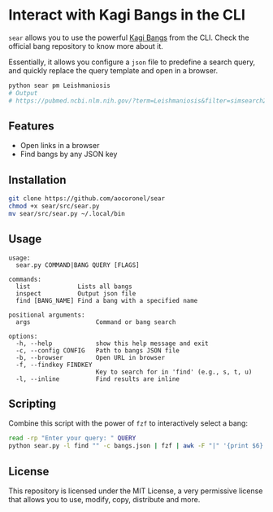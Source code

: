 # Interact with Kagi Bangs in the CLI

`sear` allows you to use the powerful [Kagi Bangs](https://github.com/kagisearch/bangs) from the CLI. Check the official bang repository to know more about it.

Essentially, it allows you configure a `json` file to predefine a search query, and quickly replace the query template and open in a browser.

```bash
python sear pm Leishmaniosis
# Output
# https://pubmed.ncbi.nlm.nih.gov/?term=Leishmaniosis&filter=simsearch2.ffrft
```

## Features

- Open links in a browser
- Find bangs by any JSON key

## Installation

```bash
git clone https://github.com/aocoronel/sear
chmod +x sear/src/sear.py
mv sear/src/sear.py ~/.local/bin
```

## Usage

```
usage:
  sear.py COMMAND|BANG QUERY [FLAGS]

commands:
  list             Lists all bangs
  inspect          Output json file
  find [BANG_NAME] Find a bang with a specified name

positional arguments:
  args                  Command or bang search

options:
  -h, --help            show this help message and exit
  -c, --config CONFIG   Path to bangs JSON file
  -b, --browser         Open URL in browser
  -f, --findkey FINDKEY
                        Key to search for in 'find' (e.g., s, t, u)
  -l, --inline          Find results are inline
```

## Scripting

Combine this script with the power of `fzf` to interactively select a bang:

```bash
read -rp "Enter your query: " QUERY
python sear.py -l find "" -c bangs.json | fzf | awk -F "|" '{print $6}' | sed 's|{{{s}}}|$QUERY|' | xargs -I {} xdg-open {}
```

## License

This repository is licensed under the MIT License, a very permissive license that allows you to use, modify, copy, distribute and more.
